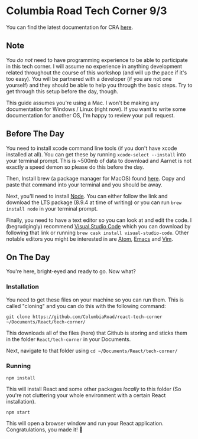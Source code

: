 # Columbia Road Tech Corner 9/3

You can find the latest documentation for CRA [here](https://github.com/facebookincubator/create-react-app/blob/master/packages/react-scripts/template/README.md).

## Note
You *do not* need to have programming experience to be able to participate in this tech corner. I will assume no experience in anything development related throughout the course of this workshop (and will up the pace if it's too easy). You will be partnered with a developer (if you are not one yourself) and they should be able to help you through the basic steps. Try to get through this setup before the day, though.

This guide assumes you're using a Mac. I won't be making any documentation for Windows / Linux (right now). If you want to write some documentation for another OS, I'm happy to review your pull request.

## Before The Day
You need to install xcode command line tools (if you don't have xcode installed at all). You can get these by running `xcode-select --install` into your terminal prompt. This is ~500mb of data to download and Aarnet is not exactly a speed demon so please do this before the day.

Then, Install brew (a package manager for MacOS) found [here](https://brew.sh/). Copy and paste that command into your terminal and you should be away.

Next, you'll need to install [Node](https://nodejs.org/en/). You can either follow the link and download the LTS package (8.9.4 at time of writing) or you can run `brew install node` in your terminal prompt.

Finally, you need to have a text editor so you can look at and edit the code. I (begrudgingly) recommend [Visual Studio Code](https://code.visualstudio.com/) which you can download by following that link or running `brew cask install visual-studio-code`. Other notable editors you might be interested in are [Atom](https://atom.io/), [Emacs](https://www.gnu.org/software/emacs/) and [Vim](https://github.com/vim/vim).

## On The Day
You're here, bright-eyed and ready to go. Now what?

### Installation
You need to get these files on your machine so you can run them. This is called "cloning" and you can do this with the following command:

`git clone https://github.com/ColumbiaRoad/react-tech-corner ~/Documents/React/tech-corner/`

This downloads all of the files (here) that Github is storing and sticks them in the folder `React/tech-corner` in your Documents.

Next, navigate to that folder using `cd ~/Documents/React/tech-corner/`

### Running

`npm install`

This will install React and some other packages _locally_ to this folder (So you're not cluttering your whole environment with a certain React installation).

`npm start`

This will open a browser window and run your React application. Congratulations, you made it! 🎉




